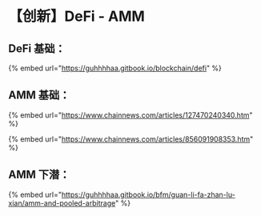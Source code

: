 # 【创新】DeFi - AMM

## DeFi 基础：

{% embed url="https://guhhhhaa.gitbook.io/blockchain/defi" %}

## AMM 基础：

{% embed url="https://www.chainnews.com/articles/127470240340.htm" %}

{% embed url="https://www.chainnews.com/articles/856091908353.htm" %}

## AMM 下潜：

{% embed url="https://guhhhhaa.gitbook.io/bfm/guan-li-fa-zhan-lu-xian/amm-and-pooled-arbitrage" %}

